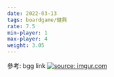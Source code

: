 ```yaml
---
date: 2022-03-13
tags: boardgame/健興
rate: 7.5
min-player: 1
max-player: 4
weight: 3.05
---
```


參考: bgg link
<a href="https://imgur.com/X4JUTJ2"><img src="https://i.imgur.com/X4JUTJ2.jpg" title="source: imgur.com" /></a>
